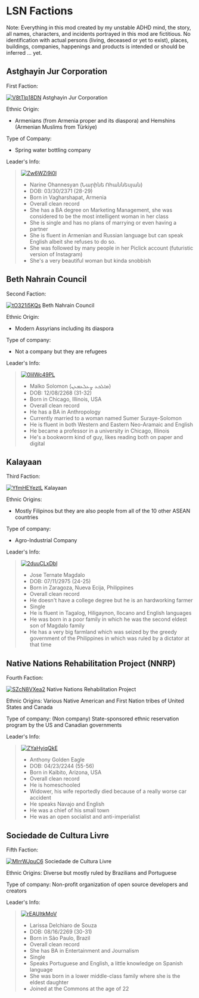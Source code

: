 # LSN Factions

Note: Everything in this mod created by my unstable ADHD mind, the story, all names, characters, and incidents portrayed in this mod are fictitious. No identification with actual persons (living, deceased or yet to exist), places, buildings, companies, happenings and products is intended or should be inferred ... yet.

## Astghayin Jur Corporation

 First Faction:

<a href="https://imgbox.io/ib/V8tTlp18DN"><img src="https://imgbox.io/ib/V8tTlp18DN.png" alt="V8tTlp18DN"/></a>
 Astghayin Jur Corporation

 Ethnic Origin: 
* Armenians (from Armenia proper and its diaspora) and Hemshins (Armenian Muslims from Türkiye)

 Type of Company: 
* Spring water bottling company

 Leader's Info:
> <a href="https://imgbox.io/ib/Zw6WZi9i0l"><img src="https://imgbox.io/ib/Zw6WZi9i0l.png" alt="Zw6WZi9i0l"/></a>
>* Narine Ohannesyan (Նարինե Ոհաննեսյան)
>* DOB: 03/30/2371 (28-29)
>* Born in Vagharshapat, Armenia
>* Overall clean record
>* She has a BA degree on Marketing Management, she was considered to be the most intelligent woman in her class
>* She is single and has no plans of marrying or even having a partner
>* She is fluent in Armenian and Russian language but can speak English albeit she refuses to do so.
>* She was followed by many people in her Piclick account (futuristic version of Instagram)
>* She's a very beautiful woman but kinda snobbish

## Beth Nahrain Council

 Second Faction:

<a href="https://imgbox.io/ib/tO321i5KQs"><img src="https://imgbox.io/ib/tO321i5KQs.png" alt="tO321i5KQs"/></a>
Beth Nahrain Council

 Ethnic Origin:
* Modern Assyrians including its diaspora

 Type of company:
* Not a company but they are refugees

 Leader's Info:
> <a href="https://imgbox.io/ib/0liIWc49PL"><img src="https://imgbox.io/ib/0liIWc49PL.png" alt="0liIWc49PL"/></a>
>* Malko Solomon (ܡܐܠܟܥ ܨܥܠܥܡܥܢ)
>* DOB: 12/08/2268 (31-32)
>* Born in Chicago, Illinois, USA
>* Overall clean record
>* He has a BA in Anthropology
>* Currently married to a woman named Sumer Suraye-Solomon
>* He is fluent in both Western and Eastern Neo-Aramaic and English
>* He became a professor in a university in Chicago, Illinois
>* He's a bookworm kind of guy, likes reading both on paper and digital

## Kalayaan

 Third Faction:

<a href="https://imgbox.io/ib/YfmHEYeztL"><img src="https://imgbox.io/ib/YfmHEYeztL.png" alt="YfmHEYeztL"/></a>
Kalayaan

 Ethnic Origins:
* Mostly Filipinos but they are also people from all of the 10 other ASEAN countries

 Type of company:
* Agro-Industrial Company

 Leader's Info:

> <a href="https://imgbox.io/ib/2duuCLxDbl"><img src="https://imgbox.io/ib/2duuCLxDbl.png" alt="2duuCLxDbl"/></a>
>* Jose Ternate Magdalo 
>* DOB: 07/11/2975 (24-25)
>* Born in Zaragoza, Nueva Ecija, Philippines
>* Overall clean record
>* He doesn't have a college degree but he is an hardworking farmer
>* Single
>* He is fluent in Tagalog, Hiligaynon, Ilocano and English languages
>* He was born in a poor family in which he was the second eldest son of Magdalo family
>* He has a very big farmland which was seized by the greedy government of the Philippines in which was ruled by a dictator at that time

## Native Nations Rehabilitation Project (NNRP)

 Fourth Faction:

<a href="https://imgbox.io/ib/SZcN8VXea2"><img src="https://imgbox.io/ib/SZcN8VXea2.png" alt="SZcN8VXea2"/></a>
Native Nations Rehabilitation Project

 Ethnic Origins:
Various Native American and First Nation tribes of United States and Canada 

 Type of company:
(Non company) State-sponsored ethnic reservation program by the US and Canadian governments

 Leader's Info:

> <a href="https://imgbox.io/ib/ZYaHyiqQkE"><img src="https://imgbox.io/ib/ZYaHyiqQkE.png" alt="ZYaHyiqQkE"/></a>
>* Anthony Golden Eagle
>* DOB: 04/23/2244 (55-56)
>* Born in Kaibito, Arizona, USA
>* Overall clean record
>* He is homeschooled
>* Widower, his wife reportedly died because of a really worse car accident
>* He speaks Navajo and English
>* He was a chief of his small town
>* He was an open socialist and anti-imperialist

## Sociedade de Cultura Livre

 Fifth Faction:

<a href="https://imgbox.io/ib/MlrrWJpuC6"><img src="https://imgbox.io/ib/MlrrWJpuC6.png" alt="MlrrWJpuC6"/></a>
Sociedade de Cultura Livre

 Ethnic Origins:
Diverse but mostly ruled by Brazilians and Portuguese

 Type of company:
Non-profit organization of open source developers and creators

 Leader's Info:

> <a href="https://imgbox.io/ib/rEAUItkMoV"><img src="https://imgbox.io/ib/rEAUItkMoV.png" alt="rEAUItkMoV"/></a>
>* Larissa Delchiaro de Souza
>* DOB: 08/16/2269 (30-31)
>* Born in São Paulo, Brazil
>* Overall clean record
>* She has BA in Entertainment and Journalism
>* Single
>* Speaks Portuguese and English, a little knowledge on Spanish language
>* She was born in a lower middle-class family where she is the eldest daughter
>* Joined at the Commons at the age of 22
